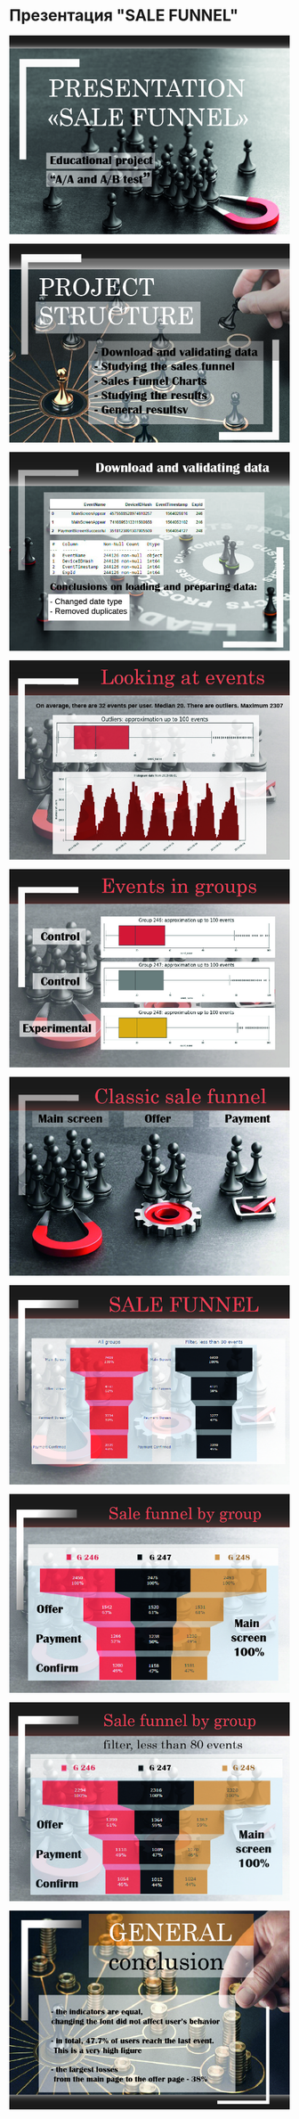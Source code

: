 # Презентация "SALE FUNNEL"
 [![Presentation_01](https://github.com/aegorovspb/yandex_data_analyst_projects_eng/blob/main/08_aab_test_presentation/presentation%20sale%20funnel_01.jpg)](https://github.com/aegorovspb/)

 [![Presentation_02](https://github.com/aegorovspb/yandex_data_analyst_projects_eng/blob/main/08_aab_test_presentation/presentation%20sale%20funnel_02.jpg)](https://github.com/aegorovspb/)

 [![Presentation_03](https://github.com/aegorovspb/yandex_data_analyst_projects_eng/blob/main/08_aab_test_presentation/presentation%20sale%20funnel_03.jpg)](https://github.com/aegorovspb/)

  [![Presentation_04](https://github.com/aegorovspb/yandex_data_analyst_projects_eng/blob/main/08_aab_test_presentation/presentation%20sale%20funnel_04.jpg)](https://github.com/aegorovspb/)

   [![Presentation_05](https://github.com/aegorovspb/yandex_data_analyst_projects_eng/blob/main/08_aab_test_presentation/presentation%20sale%20funnel_05.jpg)](https://github.com/aegorovspb/)

   [![Presentation_06](https://github.com/aegorovspb/yandex_data_analyst_projects_eng/blob/main/08_aab_test_presentation/presentation%20sale%20funnel_06.jpg)](https://github.com/aegorovspb/)

   [![Presentation_07](https://github.com/aegorovspb/yandex_data_analyst_projects_eng/blob/main/08_aab_test_presentation/presentation%20sale%20funnel_07.jpg)](https://github.com/aegorovspb/)

   [![Presentation_08](https://github.com/aegorovspb/yandex_data_analyst_projects_eng/blob/main/08_aab_test_presentation/presentation%20sale%20funnel_08.jpg)](https://github.com/aegorovspb/)


   [![Presentation_09](https://github.com/aegorovspb/yandex_data_analyst_projects_eng/blob/main/08_aab_test_presentation/presentation%20sale%20funnel_09.jpg)](https://github.com/aegorovspb/)


   [![Presentation_10](https://github.com/aegorovspb/yandex_data_analyst_projects_eng/blob/main/08_aab_test_presentation/presentation%20sale%20funnel_10.jpg)](https://github.com/aegorovspb/)

  